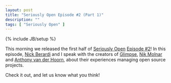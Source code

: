 ```yaml
---
layout: post
title: "Seriously Open Episode #2 (Part 1)"
description: ""
tags: [ "Seriously Open" ]
---
```

{% include JB/setup %}

This morning we released the first half of [Seriously Open](http://seriouslyopen.com) [Episode #2](http://seriouslyopen.com/glimpse-with-nik-molnar-and-anthony-van-der-hoorn)! In this episode, [Nick Berardi](http://coderjournal.com/) and I speak with the creators of [Glimpse](http://getglimpse.com), [Nik Molnar](https://twitter.com/nikmd23) and [Anthony van der Hoorn](https://twitter.com/anthony_vdh), about their experiences managing open source projects.

Check it out, and let us know what you think!
